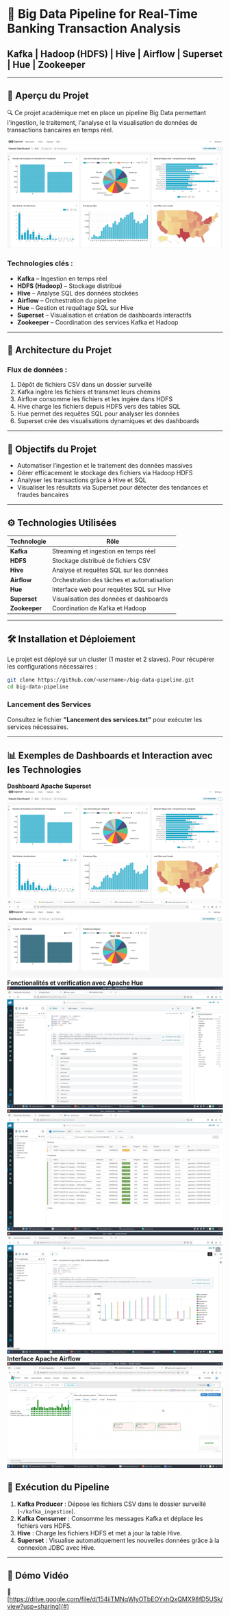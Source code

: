 # 🚀 Big Data Pipeline for Real-Time Banking Transaction Analysis

## Kafka | Hadoop (HDFS) | Hive | Airflow | Superset | Hue | Zookeeper

---

## 📸 Aperçu du Projet
🔍 Ce projet académique met en place un pipeline Big Data permettant l'ingestion, le traitement, l'analyse et la visualisation de données de transactions bancaires en temps réel.

![Dashboard](images/final_dash.png)

### Technologies clés :
- **Kafka** – Ingestion en temps réel
- **HDFS (Hadoop)** – Stockage distribué
- **Hive** – Analyse SQL des données stockées
- **Airflow** – Orchestration du pipeline
- **Hue** – Gestion et requêtage SQL sur Hive
- **Superset** – Visualisation et création de dashboards interactifs
- **Zookeeper** – Coordination des services Kafka et Hadoop

---

## 📂 Architecture du Projet

### Flux de données :
1. Dépôt de fichiers CSV dans un dossier surveillé  
2. Kafka ingère les fichiers et transmet leurs chemins  
3. Airflow consomme les fichiers et les ingère dans HDFS  
4. Hive charge les fichiers depuis HDFS vers des tables SQL  
5. Hue permet des requêtes SQL pour analyser les données  
6. Superset crée des visualisations dynamiques et des dashboards  

---

## 🎯 Objectifs du Projet
- Automatiser l’ingestion et le traitement des données massives
- Gérer efficacement le stockage des fichiers via Hadoop HDFS
- Analyser les transactions grâce à Hive et SQL
- Visualiser les résultats via Superset pour détecter des tendances et fraudes bancaires

---

## ⚙️ Technologies Utilisées

| Technologie  | Rôle                                             |
|-------------|--------------------------------------------------|
| **Kafka**   | Streaming et ingestion en temps réel              |
| **HDFS**    | Stockage distribué de fichiers CSV                |
| **Hive**    | Analyse et requêtes SQL sur les données           |
| **Airflow** | Orchestration des tâches et automatisation        |
| **Hue**     | Interface web pour requêtes SQL sur Hive          |
| **Superset**| Visualisation des données et dashboards           |
| **Zookeeper**| Coordination de Kafka et Hadoop                  |

---

## 🛠️ Installation et Déploiement

Le projet est déployé sur un cluster (1 master et 2 slaves). Pour récupérer les configurations nécessaires :
```bash
git clone https://github.com/<username>/big-data-pipeline.git  
cd big-data-pipeline
```

### Lancement des Services
Consultez le fichier **"Lancement des services.txt"** pour exécuter les services nécessaires.

---

## 📊 Exemples de Dashboards et Interaction avec les Technologies
**Dashboard Apache Superset**
![DashboardFinal](images/final_dash.png)
![Exemple](images/dah.png)
**Fonctionalités et verification avec Apache Hue**
![RequeteSql](images/hue.jpg)
![Jobs](images/hue2.jpg)
![Vis](images/hue3.jpg)
**Interface Apache Airflow**
![Airflow](images/airflow.png)

## 🚀 Exécution du Pipeline
1. **Kafka Producer** : Dépose les fichiers CSV dans le dossier surveillé (`~/kafka_ingestion`).
2. **Kafka Consumer** : Consomme les messages Kafka et déplace les fichiers vers HDFS.
3. **Hive** : Charge les fichiers HDFS et met à jour la table Hive.
4. **Superset** : Visualise automatiquement les nouvelles données grâce à la connexion JDBC avec Hive.

---

## 🎥 Démo Vidéo
🔗 [https://drive.google.com/file/d/154iiTMNqWlyOTbEOYxhQxQMX98fD5USk/view?usp=sharing](#)  
